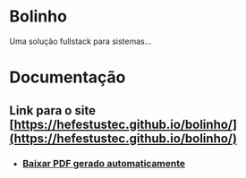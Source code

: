 # Bolinho

Uma solução fullstack para sistemas...

# Documentação

## Link para o site [https://hefestustec.github.io/bolinho/](https://hefestustec.github.io/bolinho/)

* ### [Baixar PDF gerado automaticamente](https://github.com/hefestus/bolinho/raw/gh-pages/pdf/document.pdf)
